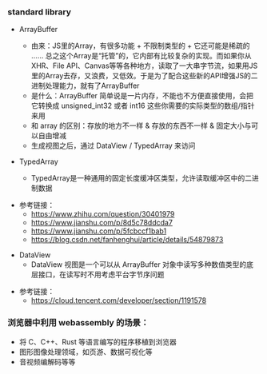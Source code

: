 ### standard library
- ArrayBuffer
  - 由来：JS里的Array，有很多功能 + 不限制类型的 + 它还可能是稀疏的 …… 总之这个Array是“托管”的，它内部有比较复杂的实现。而如果你从XHR、File API、Canvas等等各种地方，读取了一大串字节流，如果用JS里的Array去存，又浪费，又低效。于是为了配合这些新的API增强JS的二进制处理能力，就有了ArrayBuffer
  - 是什么：ArrayBuffer 简单说是一片内存，不能也不方便直接使用，会把它转换成 unsigned_int32 或者 int16 这些你需要的实际类型的数组/指针来用
  - 和 array 的区别：存放的地方不一样 & 存放的东西不一样 & 固定大小与可以自由增减
  - 生成视图之后，通过 DataView / TypedArray 来访问

- TypedArray
  - TypedArray是一种通用的固定长度缓冲区类型，允许读取缓冲区中的二进制数据

* 参考链接：
  - https://www.zhihu.com/question/30401979
  - https://www.jianshu.com/p/8d5c78ddcda7
  - https://www.jianshu.com/p/5fcbccf1bab1
  - https://blog.csdn.net/fanhenghui/article/details/54879873

- DataView
  - DataView 视图是一个可以从 ArrayBuffer 对象中读写多种数值类型的底层接口，在读写时不用考虑平台字节序问题

* 参考链接：
  - https://cloud.tencent.com/developer/section/1191578

### 浏览器中利用 webassembly 的场景：
  - 将 C、C++、Rust 等语言编写的程序移植到浏览器
  - 图形图像处理领域，如页游、数据可视化等
  - 音视频编解码等等
